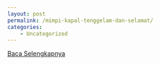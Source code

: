 ```yaml
---
layout: post
permalink: /mimpi-kapal-tenggelam-dan-selamat/
categories:
    - Uncategorized
---
```


[Baca Selengkapnya](/10)